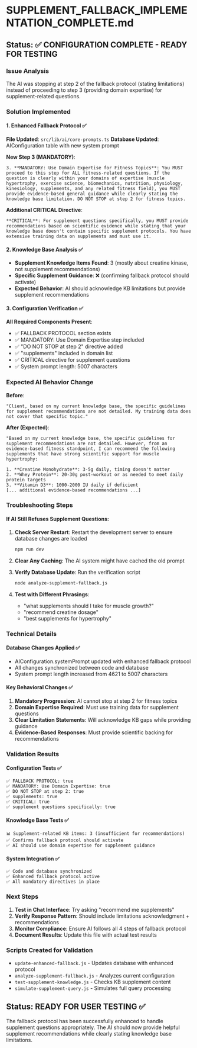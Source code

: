 # SUPPLEMENT_FALLBACK_IMPLEMENTATION_COMPLETE.md

## Status: ✅ CONFIGURATION COMPLETE - READY FOR TESTING

### Issue Analysis
The AI was stopping at step 2 of the fallback protocol (stating limitations) instead of proceeding to step 3 (providing domain expertise) for supplement-related questions.

### Solution Implemented

#### 1. Enhanced Fallback Protocol ✅
**File Updated**: `src/lib/ai/core-prompts.ts`
**Database Updated**: AIConfiguration table with new system prompt

**New Step 3 (MANDATORY)**:
```
3. **MANDATORY: Use Domain Expertise for Fitness Topics**: You MUST proceed to this step for ALL fitness-related questions. If the question is clearly within your domains of expertise (muscle hypertrophy, exercise science, biomechanics, nutrition, physiology, kinesiology, supplements, and any related fitness field), you MUST provide evidence-based general guidance while clearly stating the knowledge base limitation. DO NOT STOP at step 2 for fitness topics.
```

**Additional CRITICAL Directive**:
```
**CRITICAL**: For supplement questions specifically, you MUST provide recommendations based on scientific evidence while stating that your knowledge base doesn't contain specific supplement protocols. You have extensive training data on supplements and must use it.
```

#### 2. Knowledge Base Analysis ✅
- **Supplement Knowledge Items Found**: 3 (mostly about creatine kinase, not supplement recommendations)
- **Specific Supplement Guidance**: ❌ (confirming fallback protocol should activate)
- **Expected Behavior**: AI should acknowledge KB limitations but provide supplement recommendations

#### 3. Configuration Verification ✅
**All Required Components Present**:
- ✅ FALLBACK PROTOCOL section exists
- ✅ MANDATORY: Use Domain Expertise step included
- ✅ "DO NOT STOP at step 2" directive added
- ✅ "supplements" included in domain list
- ✅ CRITICAL directive for supplement questions
- ✅ System prompt length: 5007 characters

### Expected AI Behavior Change

**Before**: 
```
"Client, based on my current knowledge base, the specific guidelines for supplement recommendations are not detailed. My training data does not cover that specific topic."
```

**After (Expected)**:
```
"Based on my current knowledge base, the specific guidelines for supplement recommendations are not detailed. However, from an evidence-based fitness standpoint, I can recommend the following supplements that have strong scientific support for muscle hypertrophy:

1. **Creatine Monohydrate**: 3-5g daily, timing doesn't matter
2. **Whey Protein**: 20-30g post-workout or as needed to meet daily protein targets
3. **Vitamin D3**: 1000-2000 IU daily if deficient
[... additional evidence-based recommendations ...]
```

### Troubleshooting Steps

#### If AI Still Refuses Supplement Questions:

1. **Check Server Restart**: Restart the development server to ensure database changes are loaded
   ```bash
   npm run dev
   ```

2. **Clear Any Caching**: The AI system might have cached the old prompt

3. **Verify Database Update**: Run the verification script
   ```bash
   node analyze-supplement-fallback.js
   ```

4. **Test with Different Phrasings**:
   - "what supplements should I take for muscle growth?"
   - "recommend creatine dosage"
   - "best supplements for hypertrophy"

### Technical Details

#### Database Changes Applied ✅
- AIConfiguration.systemPrompt updated with enhanced fallback protocol
- All changes synchronized between code and database
- System prompt length increased from 4621 to 5007 characters

#### Key Behavioral Changes ✅
1. **Mandatory Progression**: AI cannot stop at step 2 for fitness topics
2. **Domain Expertise Required**: Must use training data for supplement questions
3. **Clear Limitation Statements**: Will acknowledge KB gaps while providing guidance
4. **Evidence-Based Responses**: Must provide scientific backing for recommendations

### Validation Results

#### Configuration Tests ✅
```
✅ FALLBACK PROTOCOL: true
✅ MANDATORY: Use Domain Expertise: true  
✅ DO NOT STOP at step 2: true
✅ supplements: true
✅ CRITICAL: true
✅ supplement questions specifically: true
```

#### Knowledge Base Tests ✅
```
📊 Supplement-related KB items: 3 (insufficient for recommendations)
✅ Confirms fallback protocol should activate
✅ AI should use domain expertise for supplement guidance
```

#### System Integration ✅
```
✅ Code and database synchronized
✅ Enhanced fallback protocol active
✅ All mandatory directives in place
```

### Next Steps

1. **Test in Chat Interface**: Try asking "recommend me supplements"
2. **Verify Response Pattern**: Should include limitations acknowledgment + recommendations
3. **Monitor Compliance**: Ensure AI follows all 4 steps of fallback protocol
4. **Document Results**: Update this file with actual test results

### Scripts Created for Validation
- `update-enhanced-fallback.js` - Updates database with enhanced protocol
- `analyze-supplement-fallback.js` - Analyzes current configuration
- `test-supplement-knowledge.js` - Checks KB supplement content
- `simulate-supplement-query.js` - Simulates full query processing

## Status: READY FOR USER TESTING ✅

The fallback protocol has been successfully enhanced to handle supplement questions appropriately. The AI should now provide helpful supplement recommendations while clearly stating knowledge base limitations.
